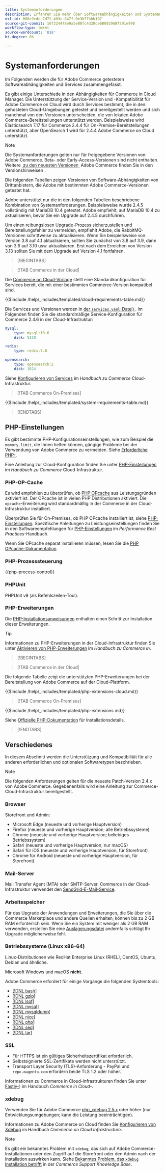 ```yaml
---
title: Systemanforderungen
description: Erfahren Sie mehr über Softwareabhängigkeiten und Systemanforderungen für Adobe Commerce. Entdecken Sie getestete Konfigurationen, um die Kompatibilität mit Ihrer Bereitstellungsumgebung sicherzustellen.
exl-id: 008c9edc-7d72-403c-847f-0e3b77bbb197
source-git-commit: 10f324478e9a5e80fc4d28ce680929687291e990
workflow-type: tm+mt
source-wordcount: '818'
ht-degree: 0%

---
```


# Systemanforderungen

Im Folgenden werden die für Adobe Commerce getesteten Softwareabhängigkeiten und Services zusammengefasst.

Es gibt einige Unterschiede in den Abhängigkeiten für Commerce in Cloud Manager. Die Unterstützung der Service-Version und -Kompatibilität für Adobe Commerce on Cloud wird durch Services bestimmt, die in den gehosteten Cloud-Umgebungen getestet und bereitgestellt werden und sich manchmal von den Versionen unterscheiden, die von lokalen Adobe Commerce-Bereitstellungen unterstützt werden. Beispielsweise wird Elasticsearch 7.17 für Commerce 2.4.4 für On-Premise-Bereitstellungen unterstützt, aber OpenSearch 1 wird für 2.4.4 Adobe Commerce on Cloud unterstützt.

>[!NOTE]
>
>Die Systemanforderungen gelten nur für freigegebene Versionen von Adobe Commerce. Beta- oder Early-Access-Versionen sind nicht enthalten. Weitere [&#x200B; zu den neuesten Versionen &#x200B;](../release/release-notes/overview.md) Adobe Commerce finden Sie in den Versionshinweisen .

Die folgenden Tabellen zeigen Versionen von Software-Abhängigkeiten von Drittanbietern, die Adobe mit bestimmten Adobe Commerce-Versionen getestet hat.

Adobe unterstützt nur die in den folgenden Tabellen beschriebene Kombination von Systemanforderungen. Beispielsweise wurde 2.4.5 vollständig mit MariaDB 10.4 getestet. Adobe empfiehlt, auf MariaDB 10.4 zu aktualisieren, bevor Sie ein Upgrade auf 2.4.5 durchführen.

Um einen reibungslosen Upgrade-Prozess sicherzustellen und Bereitstellungsfehler zu vermeiden, empfiehlt Adobe, die RabbitMQ-Versionen schrittweise zu aktualisieren. Wenn Sie beispielsweise von Version 3.8 auf 4.1 aktualisieren, sollten Sie zunächst von 3.8 auf 3.9, dann von 3.9 auf 3.10 usw. aktualisieren. Erst nach dem Erreichen von Version 3.13 sollten Sie mit dem Upgrade auf Version 4.1 fortfahren.

>[!BEGINTABS]

>[!TAB Commerce in der Cloud]

Die [Commerce on Cloud-Vorlage](https://github.com/magento/magento-cloud) stellt eine Standardkonfiguration für Services bereit, die mit einer bestimmten Commerce-Version kompatibel sind.

{{$include /help/_includes/templated/cloud-requirements-table.md}}

Die Services und Versionen werden in [der `services.yaml`-Datei) &#x200B;](https://github.com/magento/magento-cloud/blob/master/.magento/services.yaml). Im Folgenden finden Sie die standardmäßige Service-Konfiguration für Commerce 2.4.6 in der Cloud-Infrastruktur:

```yaml
mysql:
    type: mysql:10.6
    disk: 5120

redis:
    type: redis:7.0

opensearch:
    type: opensearch:2
    disk: 1024
```

Siehe [Konfigurieren von Services](https://experienceleague.adobe.com/docs/commerce-cloud-service/user-guide/configure/service/services-yaml.html?lang=de) im _Handbuch zu Commerce_ Cloud-Infrastruktur.

>[!TAB Commerce On-Premises]

{{$include /help/_includes/templated/system-requirements-table.md}}

>[!ENDTABS]

## PHP-Einstellungen

Es gibt bestimmte PHP-Konfigurationseinstellungen, wie zum Beispiel die `memory_limit`, die Ihnen helfen können, gängige Probleme bei der Verwendung von Adobe Commerce zu vermeiden. Siehe [Erforderliche PHP-](prerequisites/php-settings.md).

Eine Anleitung zur Cloud-Konfiguration finden Sie unter [PHP-Einstellungen](https://experienceleague.adobe.com/docs/commerce-cloud-service/user-guide/configure/app/php-settings.html?lang=de) im _Handbuch zu Commerce_ Cloud-Infrastruktur.

### PHP-OP-Cache

Es wird empfohlen zu überprüfen, ob [PHP OPcache](https://www.php.net/manual/en/intro.opcache.php) aus Leistungsgründen aktiviert ist. Der OPcache ist in vielen PHP Distributionen aktiviert. Die `opcache`-Erweiterung wird standardmäßig in der Commerce in der Cloud-Infrastruktur installiert.

Überprüfen Sie für On-Premises, ob PHP OPcache installiert ist, siehe [PHP-Einstellungen](prerequisites/php-settings.md). Spezifische Anleitungen zu Leistungseinstellungen finden Sie in den Softwareempfehlungen für [PHP-Einstellungen](https://experienceleague.adobe.com/docs/commerce-operations/performance-best-practices/software.html?lang=de#php-settings) im _Performance Best Practices_-Handbuch.

Wenn Sie OPcache separat installieren müssen, lesen Sie die [PHP OPcache-Dokumentation](https://www.php.net/manual/en/opcache.setup.php).

### PHP-Prozesssteuerung

{{php-process-control}}

### PHPUnit

PHPUnit v9 (als Befehlszeilen-Tool).

### PHP-Erweiterungen

Die [PHP-Installationsanweisungen](prerequisites/php-settings.md) enthalten einen Schritt zur Installation dieser Erweiterungen.

>[!TIP]
>
>Informationen zu PHP-Erweiterungen in der Cloud-Infrastruktur finden Sie unter [Aktivieren von PHP-Erweiterungen](https://experienceleague.adobe.com/docs/commerce-cloud-service/user-guide/configure/app/php-settings.html?lang=de#enable-extensions) im _Handbuch zu Commerce in_.

>[!BEGINTABS]

>[!TAB Commerce in der Cloud]

Die folgende Tabelle zeigt die unterstützten PHP-Erweiterungen bei der Bereitstellung von Adobe Commerce auf der Cloud-Plattform.

{{$include /help/_includes/templated/php-extensions-cloud.md}}

>[!TAB Commerce On-Premises]

{{$include /help/_includes/templated/php-extensions.md}}

Siehe [Offizielle PHP-Dokumentation](https://www.php.net/manual/en/extensions.php) für Installationsdetails.

>[!ENDTABS]

## Verschiedenes

In diesem Abschnitt werden die Unterstützung und Kompatibilität für alle anderen erforderlichen und optionalen Softwaretypen beschrieben.

>[!NOTE]
>
>Die folgenden Anforderungen gelten für die neueste Patch-Version 2.4.x von Adobe Commerce. Gegebenenfalls wird eine Anleitung zur Commerce-Cloud-Infrastruktur bereitgestellt.

### Browser

Storefront und Admin:

- Microsoft Edge (neueste und vorherige Hauptversion)
- Firefox (neueste und vorherige Hauptversion; alle Betriebssysteme)
- Chrome (neueste und vorherige Hauptversion; beliebiges Betriebssystem)
- Safari (neueste und vorherige Hauptversion; nur macOS)
- Safari für iOS (neueste und vorherige Hauptversion, für Storefront)
- Chrome für Android (neueste und vorherige Hauptversion, für Storefront)

### Mail-Server

Mail Transfer Agent (MTA) oder SMTP-Server. Commerce in der Cloud-Infrastruktur verwendet den [SendGrid-E-Mail-Service](https://experienceleague.adobe.com/docs/commerce-cloud-service/user-guide/project/sendgrid.html?lang=de).

### Arbeitsspeicher

Für das Upgrade der Anwendungen und Erweiterungen, die Sie über die Commerce Marketplace und andere Quellen erhalten, können bis zu 2 GB RAM erforderlich sein. Wenn Sie ein System mit weniger als 2 GB RAM verwenden, erstellen Sie eine [Auslagerungsdatei](https://support.magento.com/hc/en-us/articles/360032980432) andernfalls schlägt Ihr Upgrade möglicherweise fehl.

### Betriebssysteme (Linux x86-64)

Linux-Distributionen wie RedHat Enterprise Linux (RHEL), CentOS, Ubuntu, Debian und ähnliche.

Microsoft Windows und macOS **nicht**.

Adobe Commerce erfordert für einige Vorgänge die folgenden Systemtools:

- [[!DNL bash]](https://www.gnu.org/software/bash/)
- [[!DNL gzip]](https://www.gzip.org/)
- [[!DNL lsof]](https://linux.die.net/man/8/lsof)
- [[!DNL mysql]](https://www.mysql.com/)
- [[!DNL mysqldump]](https://dev.mysql.com/doc/refman/8.0/en/mysqldump.html)
- [[!DNL nice]](https://linux.die.net/man/1/nice)
- [[!DNL php]](https://www.php.net/)
- [[!DNL sed]](https://www.gnu.org/software/sed/manual/sed.html)
- [[!DNL tar]](https://linux.die.net/man/1/tar)

### SSL

- Für HTTPS ist ein gültiges Sicherheitszertifikat erforderlich.
- Selbstsignierte SSL-Zertifikate werden nicht unterstützt.
- Transport Layer Security (TLS)-Anforderung - PayPal und `repo.magento.com` erfordern beide TLS 1.2 oder höher.

Informationen zu Commerce in Cloud-Infrastrukturen finden Sie unter [Fastly-](https://experienceleague.adobe.com/docs/commerce-cloud-service/user-guide/cdn/setup-fastly/fastly-configuration.html?lang=de)) im Handbuch _Commerce in Cloud-_.

### xdebug

Verwenden Sie für Adobe Commerce [php_xdebug 2.5.x](https://xdebug.org/download) oder höher (nur Entwicklungsumgebungen; kann die Leistung beeinträchtigen).

Informationen zu Adobe Commerce on Cloud finden Sie [Konfigurieren von Xdebug](https://experienceleague.adobe.com/docs/commerce-cloud-service/user-guide/develop/test/debug.html?lang=de) im Handbuch _Commerce on Cloud Infrastructure_.

>[!NOTE]
>
>Es gibt ein bekanntes Problem mit `xdebug`, das sich auf Adobe Commerce-Installationen oder den Zugriff auf die Storefront oder den Admin nach der Installation auswirken kann. Siehe [Bekanntes Problem, das `xdebug` Installation betrifft](https://experienceleague.adobe.com/docs/commerce-knowledge-base/kb/troubleshooting/miscellaneous/known-issues-that-affect-installation.html?lang=de) in der _Commerce Support Knowledge Base_.


<!-- Last updated from includes: 2025-08-26 16:56:07 -->
